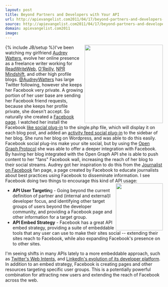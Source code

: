 ```yaml
---
layout: post
title: Beyond Partners and Developers with Your API
url: http://apievangelist.com2011/04/17/beyond-partners-and-developers-with-your-api/
source: http://apievangelist.com2011/04/17/beyond-partners-and-developers-with-your-api/
domain: apievangelist.com2011
image: 
---
```

{% include JB/setup %}<img src="http://kinlane-productions.s3.amazonaws.com/hackeducation.png"  width="250" align="right" />I've been watching my girlfriend <a title="Audrey Watters" href="http://www.hackeducation.com">Audrey Watters</a>, evolve her online presence as a freelance writer working for <a title="ReadWriteWeb" href="http://www.readwriteweb.com/start/author/audrey-watters.php">ReadWriteWeb</a>, <a title="O'Reilly" href="http://radar.oreilly.com/audreyw/">O'Reilly</a>, <a title="NPR Mindshift" href="http://mindshift.kqed.org/">NPR Mindshift</a>, and other high profile blogs.
<a title="@AudreyWatters" href="http://twitter.com/!/audreywatters">@AudreyWatters</a> has large Twitter following, however she keeps her Facebook very private.
A growing portion of her user base are sending her Facebook friend requests, because she keeps her profile private, she doesn't accept. So naturally she created a <a title="Facebook page" href="http://www.facebook.com/pages/Audrey-Watters/100999103321790">Facebook page</a>.
I watched her install the Facebook <a title="like social-plugin" href="http://developers.facebook.com/docs/reference/plugins/like/">like social plug-in</a> to the single.php file, which will display it on each blog post, and added an <a title="activity feed social plug-in" href="http://developers.facebook.com/docs/reference/plugins/activity/">activity feed social plug-in</a> to the sidebar of her blog. She runs her blog on Wordpress, and was able to do this easily.
Facebook social plug-ins make your site social, but by using the <a title="Open Graph Protocol" href="http://developers.facebook.com/docs/opengraph/">Open Graph Protocol</a> she was able to offer a deeper integration with Facebook. By having her blog integrated with the Open Graph API she is able to push content to her "fans" Facebook wall, increasing the reach of her blog to their social streams.
Audrey got her inspiration to do this from the <a title="Journalist on Facebook" href="http://www.facebook.com/journalist">Journalist on Facebook</a> fan page, a page created by Facebook to educate journalists about best practices using Facebook to disseminate information.
I see Facebook doing two things to encourage this kind of API usage:<img src="http://kinlane-productions.s3.amazonaws.com/facebook_logo-icon.png"  width="150" align="right" />
<ul>
     <li>
          <strong>API User Targetin</strong>g - Going beyond the current definition of partner and (internal and external)l developer focus, and identifying other target groups of users beyond the developer community, and providing a Facebook page and other information for a target group.
     </li>
     <li>
          <strong>API Embed Strategy</strong> - Facebook has a great API embed strategy, providing a suite of embeddable tools that any user can use to make their sites social -- extending their sites reach to Facebook, while also expanding Facebook's presence on to other sites.
     </li>
</ul>I'm seeing shifts in many APIs lately to a more embeddable approach, such as <a title="Twitter Web Intents" href="http://blog.apievangelist.com/2011/03/31/simpler-twitter-api-integration-with-web-intents/">Twitter's Web Intents</a>, and <a title="LinkedIn Evolution of its Developer Platform" href="http://blog.apievangelist.com/2011/04/13/linkedin-api-platform-and-the-evolution-of-the-api/">LinkedIn's evolution of its developer platform</a>.
In addition to an embed strategy, Facebook is creating pages and other resources targeting specific user groups. This is a potentially powerful combination for attracting new users and extending the reach of Facebook across the web.
